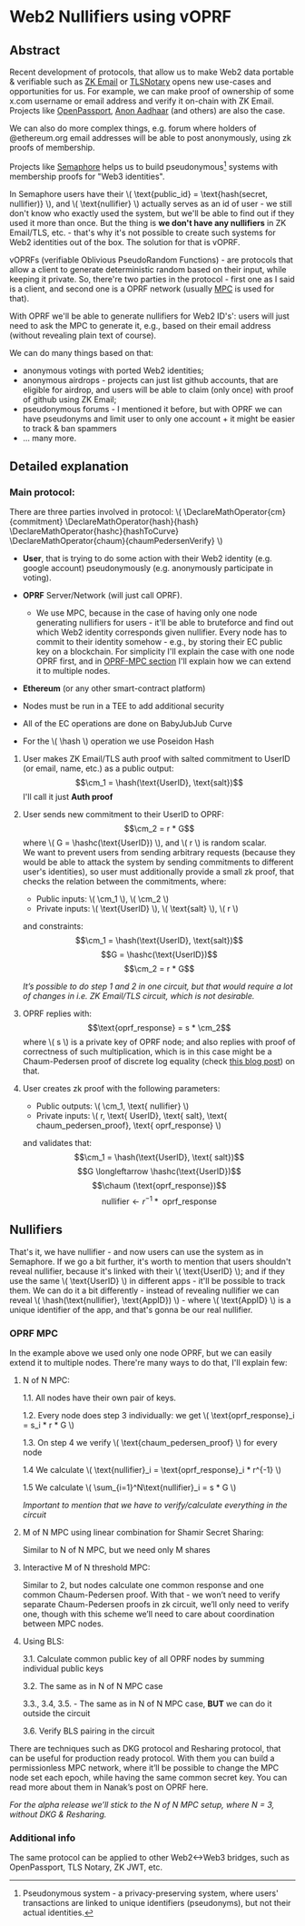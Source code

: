 # Web2 Nullifiers using vOPRF

## Abstract

Recent development of protocols, that allow us to make Web2 data portable & verifiable such as [ZK Email](https://prove.email/) or [TLSNotary](https://tlsnotary.org/) opens new use-cases and opportunities for us. For example, we can make proof of ownership of some x.com username or email address and verify it on-chain with ZK Email. Projects like [OpenPassport](https://www.openpassport.app/), [Anon Aadhaar](https://github.com/anon-aadhaar/anon-aadhaar) (and others) are also the case.

We can also do more complex things, e.g. forum where holders of @ethereum.org email addresses will be able to post anonymously, using zk proofs of membership. 

Projects like [Semaphore](https://semaphore.pse.dev/) helps us to build pseudonymous[^1] systems with membership proofs for "Web3 identities". 

In Semaphore users have their \\( \text{public_id} = \text{hash(secret, nullifier)} \\), and \\( \text{nullifier} \\) actually serves as an id of user - we still don't know who exactly used the system, but we'll be able to find out if they used it more than once. But the thing is **we don't have any nullifiers** in ZK Email/TLS, etc. - that's why it's not possible to create such systems for Web2 identities out of the box. The solution for that is vOPRF.

vOPRFs (verifiable Oblivious PseudoRandom Functions) - are protocols that allow a client to generate deterministic random based on their input, while keeping it private. So, there're two parties in the protocol - first one as I said is a client, and second one is a OPRF network (usually [MPC](https://en.wikipedia.org/wiki/Secure_multi-party_computation) is used for that).

With OPRF we'll be able to generate nullifiers for Web2 ID's': users will just need to ask the MPC to generate it, e.g., based on their email address (without revealing plain text of course).

We can do many things based on that:
* anonymous votings with ported Web2 identities;
* anonymous airdrops - projects can just list github accounts, that are eligible for airdrop, and users will be able to claim (only once) with proof of github using ZK Email; 
* pseudonymous forums - I mentioned it before, but with OPRF we can have pseudonyms and limit user to only one account + it might be easier to track & ban spammers
* ... many more.

## Detailed explanation

### Main protocol:

There are three parties involved in protocol: \\( \DeclareMathOperator{cm}{commitment} \DeclareMathOperator{hash}{hash} \DeclareMathOperator{hashc}{hashToCurve} \DeclareMathOperator{chaum}{chaumPedersenVerify} \\)
* **User**, that is trying to do some action with their Web2 identity (e.g. google account) pseudonymously (e.g. anonymously participate in voting).
* **OPRF** Server/Network (will just call OPRF). 
    * We use MPC, because in the case of having only one node generating nullifiers for users - it'll be able to bruteforce and find out which Web2 identity corresponds given nullifier. Every node has to commit to their identity somehow - e.g., by storing their EC public key on a blockchain. 
    For simplicity I'll explain the case with one node OPRF first, and in [OPRF-MPC section](#oprf-mpc) I'll explain how we can extend it to multiple nodes.
* **Ethereum** (or any other smart-contract platform)

* Nodes must be run in a TEE to add additional security
* All of the EC operations are done on BabyJubJub Curve
* For the \\( \hash \\) operation we use Poseidon Hash

1. User makes ZK Email/TLS auth proof with salted commitment to UserID (or email, name, etc.) as a public output:
    $$\cm_1 = \hash(\text{UserID}, \text{salt})$$        I'll call it just **Auth proof**
    
2. User sends new commitment to their UserID to OPRF:
    $$\cm_2 = r * G$$ where \\( G = \hashc(\text{UserID}) \\), and \\( r \\) is random scalar. <br>
We want to prevent users from sending arbitrary requests (because they would be able to attack the system by sending commitments to different user's identities), so user must additionally provide a small zk proof, that checks the relation between the commitments, where:
    * Public inputs: \\( \cm_1 \\), \\( \cm_2 \\)
    * Private inputs: \\( \text{UserID} \\), \\( \text{salt} \\), \\( r \\)
    
    and constraints:
    $$\cm_1 = \hash(\text{UserID}, \text{salt})$$ $$G = \hashc(\text{UserID})$$ $$\cm_2 = r * G$$

    *It’s possible to do step 1 and 2 in one circuit, but that would require a lot of changes in i.e. ZK Email/TLS circuit, which is not desirable.*

3. OPRF replies with:
    $$\text{oprf_response} = s * \cm_2$$                  where \\( s \\) is a private key of OPRF node; and also replies with proof of correctness of such multiplication, which is in this case might be a Chaum-Pedersen proof of discrete log equality (check [this blog post](https://muens.io/chaum-pedersen-protocol)) on that.
    
    
    <!--Chaum-Pedersen proof of $(\cm_2, \text{oprf_response}) \sim (Z, P)$.
    and I know such $r$ that $\cm_2 = r G$
    then clearly $sG = r^{-1}\text{oprf_response}$-->
    
4. User creates zk proof with the following parameters:
    * Public outputs: \\( \cm_1, \text{ nullifier} \\)
    * Private inputs: \\( r, \text{ UserID}, \text{ salt}, \text{ chaum_pedersen_proof}, \text{ oprf_response} \\)

    and validates that:
    $$\cm_1 = \hash(\text{UserID}, \text{ salt})$$ $$G \longleftarrow \hashc(\text{UserID})$$ $$\chaum (\text{oprf_response})$$ $$\text{nullifier} \longleftarrow r^{-1} * \text{ oprf_response}$$

## Nullifiers
    
That's it, we have nullifier - and now users can use the system as in Semaphore.
If we go a bit further, it's worth to mention that users shouldn't reveal nullifier, because it's linked with their \\( \text{UserID} \\); and if they use the same \\( \text{UserID} \\) in different apps - it'll be possible to track them. 
We can do it a bit differently - instead of revealing nullifier we can reveal \\( \hash(\text{nullifier}, \text{AppID}) \\) - where \\( \text{AppID} \\) is a unique identifier of the app, and that's gonna be our real nullifier.
    
### OPRF MPC

In the example above we used only one node OPRF, but we can easily extend it to multiple nodes. 
There're many ways to do that, I'll explain few:
1. N of N MPC:
    
    1.1. All nodes have their own pair of keys.

    1.2. Every node does step 3 individually: we get \\( \text{oprf_response}_i = s_i * r * G \\)

    1.3. On step 4 we verify \\( \text{chaum_pedersen_proof} \\) for every node

    1.4 We calculate \\( \text{nullifier}_i = \text{oprf_response}_i * r^{-1} \\)

    1.5 We calculate \\( \sum_{i=1}^N\text{nullifier}_i = s * G \\)

    *Important to mention that we have to verify/calculate everything in the circuit*
2. M of N MPC using linear combination for Shamir Secret Sharing:
    
    Similar to N of N MPC, but we need only M shares
3. Interactive M of N threshold MPC: 
    
    Similar to 2, but nodes calculate one common response and one common Chaum-Pedersen proof. With that - we won’t need to verify separate Chaum-Pedersen proofs in zk circuit, we’ll only need to verify one, though with this scheme we’ll need to care about coordination between MPC nodes.
4. Using BLS:

    3.1. Calculate common public key of all OPRF nodes by summing individual public keys

    3.2. The same as in N of N MPC case

    3.3., 3.4, 3.5. - The same as in N of N MPC case, **BUT** we can do it outside the circuit
    
    3.6. Verify BLS pairing in the circuit

There are techniques such as DKG protocol and Resharing protocol, 
that can be useful for production ready protocol. 
With them you can build a permissionless MPC network, where it’ll be possible to change the MPC node set each epoch, while having the same common secret key. 
You can read more about them in Nanak’s post on OPRF here.

*For the alpha release we’ll stick to the N of N MPC setup, where N = 3, without DKG & Resharing.*

### Additional info

The same protocol can be applied to other Web2<->Web3 bridges, such as OpenPassport, TLS Notary, ZK JWT, etc.

[^1]: Pseudonymous system - a privacy-preserving system, where users' transactions are linked to unique identifiers (pseudonyms), but not their actual identities.
